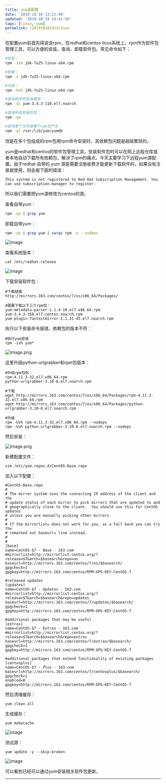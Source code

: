 ```yaml
---
title: yum源配置
date: '2019-10-18 13:21:40'
updated: '2019-10-19 14:41:50'
tags: [linux, yum]
permalink: /201910181321linux
---
```

在配置yum前首先得说说rpm，在redhat和centos linux系统上，rpm作为软件包管理工具，可以方便的安装、查询、卸载软件包。常见命令如下：

```sh
#安装：
rpm -ivh jdk-7u25-linux-x64.rpm

#卸载：
rpm -e jdk-7u25-linux-x64.rpm

#升级：
rpm -Uvh jdk-7u25-linux-x64.rpm

#查询软件的安装路径：
rpm -ql yum-3.4.3-118.el7.noarch

#查询所有安装的包：
rpm -qa 

#查询某个文件是哪个rpm包产生：
rpm -qf /var/lib/yum/yumdb

```

但是在多个包组成的rpm包用rpm命令安装时，其依赖包问题是超级繁琐的。



yum是redhat和centos的软件包管理工具，安装软件包时可以在网上远程仓库或者本地自动下载所有依赖包，解决了rpm的痛点。今天主要学习下远程yum源配置。由于redhat 自带的 yum 源是需要注册收费才能更新下载软件的，如果没有注册就使用，则会报下面的错误：

```
This system is not registered to Red Hat Subscription Management. You can use subscription-manager to register.
```

所以我们需要把yum源修改为centos的源。



查看自带yum：

```sh
rpm -qa | grep yum
```

卸载自带yum：
```sh
rpm -qa | grep yum | xargs rpm -e --nodeps
```
![image](https://cdn.jsdelivr.net/gh/smallersoup/jsDelivr-cdn@main/blog/artical/imgconvert-csdnimg/1dc5b66193ca9e6e865ea8eb4729d80b.png)

查看系统版本：

```
cat /etc/redhat-release
```

![image](https://cdn.jsdelivr.net/gh/smallersoup/jsDelivr-cdn@main/blog/artical/imgconvert-csdnimg/8bb6d68a2e09e7945ba48d4ab315b834.png)

下载安装软件包：

```
#下载链接
http://mirrors.163.com/centos/7/os/x86_64/Packages/

#需要下载以下三个rpm包：
yum-metadata-parser-1.1.4-10.el7.x86_64.rpm  
yum-3.4.3-158.el7.centos.noarch.rpm
yum-plugin-fastestmirror-1.1.31-45.el7.noarch.rpm
```

执行以下安装命令报错，依赖包的版本不符：

```
#执行yum安装
rpm -ivh yum*
```
![image.png](https://cdn.jsdelivr.net/gh/smallersoup/jsDelivr-cdn@main/blog/artical/imgconvert-csdnimg/2aa5dabdb9e6db0b391ce07dad08e413.png)


这里升级python-urlgrabber和rpm包版本：

```
#升级rpm包到：
rpm-4.11.3-32.el7.x86_64.rpm  
python-urlgrabber-3.10-8.el7.noarch.rpm  

#下载
wget http://mirrors.163.com/centos/7/os/x86_64/Packages/rpm-4.11.3-32.el7.x86_64.rpm
wget http://mirrors.163.com/centos/7/os/x86_64/Packages/python-urlgrabber-3.10-8.el7.noarch.rpm

#升级
rpm -Uvh rpm-4.11.3-32.el7.x86_64.rpm --nodeps
rpm -Uvh python-urlgrabber-3.10-8.el7.noarch.rpm --nodeps
```

然后安装：

![image.png](https://cdn.jsdelivr.net/gh/smallersoup/jsDelivr-cdn@main/blog/artical/imgconvert-csdnimg/f810c1c0b1dfd72aff9a543b6854f531.png)


新建配置文件：

```
vim /etc/yum.repos.d/CentOS-Base.repo
```

加入以下配置：

```
#CentOS-Base.repo
#
# The mirror system uses the connecting IP address of the client and the
# update status of each mirror to pick mirrors that are updated to and
# geographically close to the client.  You should use this for CentOS updates
# unless you are manually picking other mirrors.
#
# If the mirrorlist= does not work for you, as a fall back you can try the
# remarked out baseurl= line instead.
#
#
[base]
name=CentOS-$7 - Base - 163.com
#mirrorlist=http://mirrorlist.centos.org/?release=$7&arch=$basearch&repo=os
baseurl=http://mirrors.163.com/centos/7/os/$basearch/
gpgcheck=1
gpgkey=http://mirrors.163.com/centos/RPM-GPG-KEY-CentOS-7

#released updates
[updates]
name=CentOS-$7 - Updates - 163.com
#mirrorlist=http://mirrorlist.centos.org/?release=$7&arch=$basearch&repo=updates
baseurl=http://mirrors.163.com/centos/7/updates/$basearch/
gpgcheck=1
gpgkey=http://mirrors.163.com/centos/RPM-GPG-KEY-CentOS-7

#additional packages that may be useful
[extras]
name=CentOS-$7 - Extras - 163.com
#mirrorlist=http://mirrorlist.centos.org/?release=$7&arch=$basearch&repo=extras
baseurl=http://mirrors.163.com/centos/7/extras/$basearch/
gpgcheck=1
gpgkey=http://mirrors.163.com/centos/RPM-GPG-KEY-CentOS-7

#additional packages that extend functionality of existing packages
[centosplus]
name=CentOS-$7 - Plus - 163.com
baseurl=http://mirrors.163.com/centos/7/centosplus/$basearch/
gpgcheck=1
enabled=0
gpgkey=http://mirrors.163.com/centos/RPM-GPG-KEY-CentOS-7
```

然后清理缓存：

```
yum clean all
```

生成缓存：

```
yum makecache
```

![image](https://cdn.jsdelivr.net/gh/smallersoup/jsDelivr-cdn@main/blog/artical/imgconvert-csdnimg/19380165e2ed882ed56f6c4665f597a1.png)

测试源：

```
yum update -y --skip-broken
```

![image](https://cdn.jsdelivr.net/gh/smallersoup/jsDelivr-cdn@main/blog/artical/imgconvert-csdnimg/d2fb95bc09ed34346e548607a1ebb7ef.png)

可以看到已经可以通过yum安装相关软件包更新。

-----
